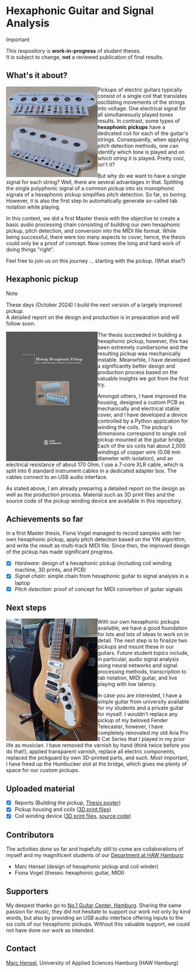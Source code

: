 # Hexaphonic Guitar and Signal Analysis

> [!IMPORTANT]
> This respository is __work-in-progress__ of student theses.<br>
> It is subject to change, __not__ a reviewed publication of final results.

## What's it about?
<img src="./assets/images/Hickup.jpg" width="250" align="left">

Pickups of electric guitars typically consist of a single coil that translates oscillating movements of the strings into voltage. One electrical signal for all simultaneously played tones results. In contrast, some types of __hexaphonic pickups__ have a dedicated coil for each of the guitar's strings. Consequently, when applying pitch detection methods, one can identify which tone is played and on _which string_ it is played. Pretty cool, isn't it?

But why do we want to have a single signal for each string? Well, there are several advantages in that. Splitting the single polyphonic signal of a common pickup into six monophonic signals of a hexaphonic pickup simplifies pitch detection. So far, so boring. However, it is also the first step to automatically generate so-called tab notation while playing.

In this context, we did a first Master thesis with the objective to create a basic audio processing chain consisting of building our own hexaphonic pickup, pitch detection, and conversion into the MIDI file format. While being successful, there were too many aspects to cover, hence, the thesis could only be a proof of concept. Now comes the long and hard work of doing things "right".

Feel free to join us on this journey ... starting with the pickup. (What else?)
<br clear=all>

## Hexaphonic pickup

> [!NOTE]
> These days (October 2024) I build the next version of a largely improved pickup.<br>
> A detailed report on the design and production is in preparation and will follow soon.

<img src="./assets/images/HickupCover.png" width="250" align="left">

The thesis succeeded in building a hexaphonic pickup, however, this has been extremely cumbersome and the resulting pickup was mechanically instable. Meanwhile, I have developed a significantly better design and production process based on the valuable insights we got from the first try.

Amongst others, I have improved the housing, designed a custom PCB as mechanically and electrical stable cover, and I have developed a device controlled by a Python application for winding the coils. The pickup's dimensions correspond to single coil pickup mounted at the guitar bridge. Each of the six coils hat about 2,000 windings of copper wire (0.08 mm diameter with isolation), and an electrical resistance of about 170 Ohm. I use a 7-core XLR cable, which is split into 6 standard instrument cables in a dedicated adapter box. The cables connect to an USB audio interface.

As stated above, I am already preparing a detailed report on the design as well as the production process. Material such as 3D print files and the source code of the pickup winding device are available in this repository.
<br clear=all>

## Achievements so far
In a first Master thesis, Fiona Vogel managed to record samples with her own hexaphonic pickup, apply pitch detection based on the YIN algorithm, and write the result as multi-track MIDI file. Since then, the improved design of the pickup has made significant progress.

- [X] _Hardware_: design of a hexaphonic pickup (including coil winding machine, 3D prints, and PCB)
- [X] _Signal chain_: simple chain from hexaphonic guitar to signal analysis in a laptop
- [X] _Pitch detection_: proof of concept for MIDI convertion of guitar signals

## Next steps
<img src="./assets/images/AriaCat.jpg" width="250" align="left">

With our own hexaphonic pickups available, we have a good foundation for lots and lots of ideas to work on in detail. The next step is to finalize two pickups and mount these in our guitars. Future student topics include, in particular, audio signal analysis using neural networks and signal processing methods, transcription to tab notation, MIDI guitar, and live playing with low latency.

In case you are interested, I have a simple guitar from university available for my students and a private guitar for myself. I wouldn't replace any pickup of my beloved Fender Telecaster, however, I have completely renovated my old Aria Pro II Cat Series that I played in my prior life as musician. I have removed the varnish by hand (think twice before you do that!), applied transparent varnish, replace all electric components, replaced the pickguard by own 3D-printed parts, and such. Most important, I have freed up the Humbucker slot at the bridge, which gives me plenty of space for our custom pickups.
<br clear=all>

## Uploaded material
- [X] Reports (Building the pickup, [Thesis poster](docs/reports))
- [X] Pickup housing and coils ([3D print files](hexaphonic_pickup/hardware/3d_print_files/pickup))
- [X] Coil winding device ([3D print files](hexaphonic_pickup/hardware/3d_print_files/winder), [source code](hexaphonic_pickup/src/winder))

## Contributors
The activities done so far and hopefully still to come are collaborations of myself and my magnificent students of our [Department at HAW Hamburg](https://www.haw-hamburg.de/hochschule/technik-und-informatik/departments/informations-und-elektrotechnik/studium/studiengaenge/):

- Marc Hensel (design of hexaphonic pickup and coil winder)
- Fiona Vogel (theses: hexaphonic guitar, MIDI)

## Supporters
My deepest thanks go to [No.1 Guitar Center, Hamburg](https://www.no1-guitars.de/). Sharing the same passion for music, they did not hesitate to support our work not only by kind words, but also by providing an USB audio interface offering inputs to the six coils of our hexaphonic pickups. Without this valuable support, we could not have done our work as intended.

## Contact
[Marc Hensel](http://www.haw-hamburg.de/marc-hensel), University of Applied Sciences Hamburg (HAW Hamburg)

